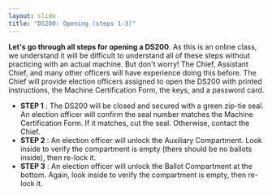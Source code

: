 ```yaml
---
layout: slide
title: "DS200: Opening (steps 1-3)"
---
```


**Let&#39;s go through all steps for opening a DS200**. As this is an online class, we understand it will be difficult to understand all of these steps without practicing with an actual machine. But don&#39;t worry! The Chief, Assistant Chief, and many other officers will have experience doing this before. The Chief will provide election officers assigned to open the DS200 with printed instructions, the Machine Certification Form, the keys, and a password card.

- **STEP 1** : The DS200 will be closed and secured with a green zip-tie seal. An election officer will confirm the seal number matches the Machine Certification Form. If it matches, cut the seal. Otherwise, contact the Chief.
- **STEP 2** : An election officer will unlock the Auxiliary Compartment. Look inside to verify the compartment is empty (there should be no ballots inside), then re-lock it.
- **STEP 3** : An election officer will unlock the Ballot Compartment at the bottom. Again, look inside to verify the compartment is empty, then re-lock it.
